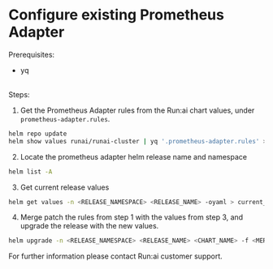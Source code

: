 # Configure existing Prometheus Adapter
  
Prerequisites:
- yq

<br />
Steps:

1. Get the Prometheus Adapter rules from the Run:ai chart values, under `prometheus-adapter.rules`.

```bash
helm repo update
helm show values runai/runai-cluster | yq '.prometheus-adapter.rules' > runai_prom_adapter_rules.yaml
```
2. Locate the prometheus adapter helm release name and namespace
```bash
helm list -A
```
3. Get current release values
```bash
helm get values -n <RELEASE_NAMESPACE> <RELEASE_NAME> -oyaml > current_prom_adapter_values.yaml
```
4. Merge patch the rules from step 1 with the values from step 3, and upgrade the release with the new values.
```bash
helm upgrade -n <RELEASE_NAMESPACE> <RELEASE_NAME> <CHART_NAME> -f <MERGED_VALUES_FILE>
```

For further information please contact Run:ai customer support.